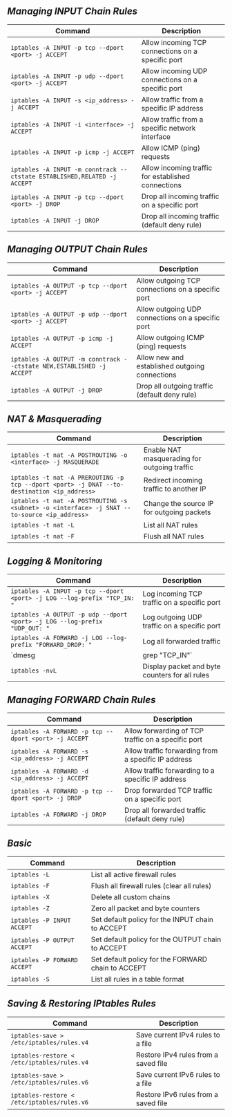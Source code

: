 ## ***Managing INPUT Chain Rules***
| Command                                      | Description                                          |
| -------------------------------------------- | ---------------------------------------------------- |
| `iptables -A INPUT -p tcp --dport <port> -j ACCEPT` | Allow incoming TCP connections on a specific port|
| `iptables -A INPUT -p udp --dport <port> -j ACCEPT` | Allow incoming UDP connections on a specific port|
| `iptables -A INPUT -s <ip_address> -j ACCEPT` | Allow traffic from a specific IP address            |
| `iptables -A INPUT -i <interface> -j ACCEPT` | Allow traffic from a specific network interface      |
| `iptables -A INPUT -p icmp -j ACCEPT`        | Allow ICMP (ping) requests                           |
| `iptables -A INPUT -m conntrack --ctstate ESTABLISHED,RELATED -j ACCEPT` | Allow incoming traffic for established connections|
| `iptables -A INPUT -p tcp --dport <port> -j DROP` | Drop all incoming traffic on a specific port    |
| `iptables -A INPUT -j DROP`                  | Drop all incoming traffic (default deny rule)        |


## ***Managing OUTPUT Chain Rules***
| Command                                      | Description                                          |
| -------------------------------------------- | ---------------------------------------------------- |
| `iptables -A OUTPUT -p tcp --dport <port> -j ACCEPT` | Allow outgoing TCP connections on a specific port|
| `iptables -A OUTPUT -p udp --dport <port> -j ACCEPT` | Allow outgoing UDP connections on a specific port|
| `iptables -A OUTPUT -p icmp -j ACCEPT`       | Allow outgoing ICMP (ping) requests                  |
| `iptables -A OUTPUT -m conntrack --ctstate NEW,ESTABLISHED -j ACCEPT` | Allow new and established outgoing connections|
| `iptables -A OUTPUT -j DROP`                 | Drop all outgoing traffic (default deny rule)        |


## ***NAT & Masquerading***
| Command                                      | Description                                          |
| -------------------------------------------- | ---------------------------------------------------- |
| `iptables -t nat -A POSTROUTING -o <interface> -j MASQUERADE` | Enable NAT masquerading for outgoing traffic|
| `iptables -t nat -A PREROUTING -p tcp --dport <port> -j DNAT --to-destination <ip_address>` | Redirect incoming traffic to another IP|
| `iptables -t nat -A POSTROUTING -s <subnet> -o <interface> -j SNAT --to-source <ip_address>` | Change the source IP for outgoing packets|
| `iptables -t nat -L`                         | List all NAT rules                                   |
| `iptables -t nat -F`                         | Flush all NAT rules                                  |


## ***Logging & Monitoring***
| Command                                      | Description                                          |
| -------------------------------------------- | ---------------------------------------------------- |
| `iptables -A INPUT -p tcp --dport <port> -j LOG --log-prefix "TCP_IN: "` | Log incoming TCP traffic on a specific port|
| `iptables -A OUTPUT -p udp --dport <port> -j LOG --log-prefix "UDP_OUT: "` | Log outgoing UDP traffic on a specific port|
| `iptables -A FORWARD -j LOG --log-prefix "FORWARD_DROP: "` | Log all forwarded traffic              |
| `dmesg | grep "TCP_IN"`                      | View logged incoming traffic                         |
| `iptables -nvL`                              | Display packet and byte counters for all rules       |


## ***Managing FORWARD Chain Rules***
| Command                                      | Description                                          |
| -------------------------------------------- | ---------------------------------------------------- |
| `iptables -A FORWARD -p tcp --dport <port> -j ACCEPT` | Allow forwarding of TCP traffic on a specific port|
| `iptables -A FORWARD -s <ip_address> -j ACCEPT` | Allow traffic forwarding from a specific IP address  |
| `iptables -A FORWARD -d <ip_address> -j ACCEPT` | Allow traffic forwarding to a specific IP address    |
| `iptables -A FORWARD -p tcp --dport <port> -j DROP` | Drop forwarded TCP traffic on a specific port    |
| `iptables -A FORWARD -j DROP`                | Drop all forwarded traffic (default deny rule)          |


## ***Basic***
| Command                                      | Description                                          |
| -------------------------------------------- | ---------------------------------------------------- |
| `iptables -L`                                | List all active firewall rules                       |
| `iptables -F`                                | Flush all firewall rules (clear all rules)           |
| `iptables -X`                                | Delete all custom chains                             |
| `iptables -Z`                                | Zero all packet and byte counters                    |
| `iptables -P INPUT ACCEPT`                   | Set default policy for the INPUT chain to ACCEPT     |
| `iptables -P OUTPUT ACCEPT`                  | Set default policy for the OUTPUT chain to ACCEPT    |
| `iptables -P FORWARD ACCEPT`                 | Set default policy for the FORWARD chain to ACCEPT   |
| `iptables -S`                                | List all rules in a table format                     |


## ***Saving & Restoring IPtables Rules***
| Command                                      | Description                                          |
| -------------------------------------------- | ---------------------------------------------------- |
| `iptables-save > /etc/iptables/rules.v4`     | Save current IPv4 rules to a file                    |
| `iptables-restore < /etc/iptables/rules.v4`  | Restore IPv4 rules from a saved file                 |
| `iptables-save > /etc/iptables/rules.v6`     | Save current IPv6 rules to a file                    |
| `iptables-restore < /etc/iptables/rules.v6`  | Restore IPv6 rules from a saved file                 |
